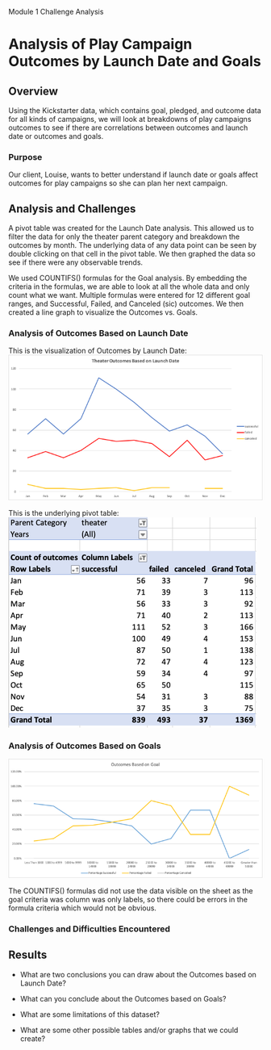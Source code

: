 Module 1 Challenge Analysis

# Analysis of Play Campaign Outcomes by Launch Date and Goals

## Overview 
Using the Kickstarter data, which contains goal, pledged, and outcome data for all kinds of campaigns, we will look at breakdowns of play campaigns outcomes to see if there are correlations between outcomes and launch date or outcomes and goals.

### Purpose
Our client, Louise, wants to better understand if launch date or goals affect outcomes for play campaigns so she can plan her next campaign.

## Analysis and Challenges
A pivot table was created for the Launch Date analysis.  This allowed us to filter the data for only the theater parent category and breakdown the outcomes by month.  The underlying data of any data point can be seen by double clicking on that cell in the pivot table.  We then graphed the data so see if there were any observable trends.

We used COUNTIFS() formulas for the Goal analysis.  By embedding the criteria in the formulas, we are able to look at all the whole data and only count what we want.  Multiple formulas were entered for 12 different goal ranges, and Successful, Failed, and Canceled (sic) outcomes.  We then created a line graph to visualize the Outcomes vs. Goals.

### Analysis of Outcomes Based on Launch Date

This is the visualization of Outcomes by Launch Date:
<img src=/Resources/Theater_Outcomes_vs_Launch.png></img>

This is the underlying pivot table:
<img src=/Resources/Launch_Date_Pivot_Table.png></img>

### Analysis of Outcomes Based on Goals
<img src=/Resources/Outcomes_vs_Goals.png></img>

The COUNTIFS() formulas did not use the data visible on the sheet as the goal criteria was column was only labels, so there could be errors in the formula criteria which would not be obvious.


### Challenges and Difficulties Encountered

## Results

- What are two conclusions you can draw about the Outcomes based on Launch Date?

- What can you conclude about the Outcomes based on Goals?

- What are some limitations of this dataset?

- What are some other possible tables and/or graphs that we could create?
